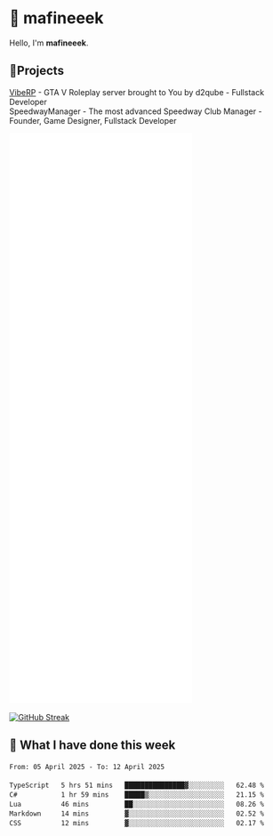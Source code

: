 # 👋 mafineeek
Hello, I'm **mafineeek**.

## 📝Projects

[VibeRP](https://v-rp.pl) - GTA V Roleplay server brought to You by d2qube - Fullstack Developer<br/>
SpeedwayManager - The most advanced Speedway Club Manager - Founder, Game Designer, Fullstack Developer


![](./github-metrics.svg)

[![GitHub Streak](https://streak-stats.demolab.com/?user=mafineeek)](https://git.io/streak-stats)

## 📰 What I have done this week
<!--START_SECTION:waka-->

```txt
From: 05 April 2025 - To: 12 April 2025

TypeScript   5 hrs 51 mins   ███████████████▓░░░░░░░░░   62.48 %
C#           1 hr 59 mins    █████▒░░░░░░░░░░░░░░░░░░░   21.15 %
Lua          46 mins         ██░░░░░░░░░░░░░░░░░░░░░░░   08.26 %
Markdown     14 mins         ▓░░░░░░░░░░░░░░░░░░░░░░░░   02.52 %
CSS          12 mins         ▓░░░░░░░░░░░░░░░░░░░░░░░░   02.17 %
```

<!--END_SECTION:waka-->
